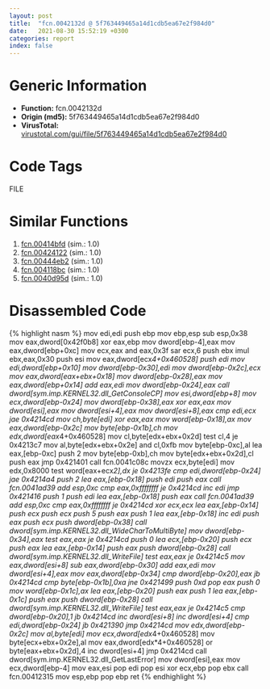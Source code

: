 ```yaml
---
layout: post
title:  "fcn.0042132d @ 5f763449465a14d1cdb5ea67e2f984d0"
date:   2021-08-30 15:52:19 +0300
categories: report
index: false
---
```


# Generic Information
- **Function:** fcn.0042132d
- **Origin (md5):** 5f763449465a14d1cdb5ea67e2f984d0
- **VirusTotal:** [virustotal.com/gui/file/5f763449465a14d1cdb5ea67e2f984d0][virustotal_ref]

# Code Tags
<span class="tag" id="FILE">FILE</span>


# Similar Functions

1. [fcn.00414bfd][similar_1_ref] (sim.: 1.0)
2. [fcn.00424122][similar_2_ref] (sim.: 1.0)
3. [fcn.00444eb2][similar_3_ref] (sim.: 1.0)
4. [fcn.004118bc][similar_4_ref] (sim.: 1.0)
5. [fcn.0040d95d][similar_5_ref] (sim.: 1.0)


# Disassembled Code

{% highlight nasm %}
mov edi,edi
push ebp
mov ebp,esp
sub esp,0x38
mov eax,dword[0x42f0b8]
xor eax,ebp
mov dword[ebp-4],eax
mov eax,dword[ebp+0xc]
mov ecx,eax
and eax,0x3f
sar ecx,6
push ebx
imul ebx,eax,0x30
push esi
mov eax,dword[ecx*4+0x460528]
push edi
mov edi,dword[ebp+0x10]
mov dword[ebp-0x30],edi
mov dword[ebp-0x2c],ecx
mov eax,dword[eax+ebx+0x18]
mov dword[ebp-0x28],eax
mov eax,dword[ebp+0x14]
add eax,edi
mov dword[ebp-0x24],eax
call dword[sym.imp.KERNEL32.dll_GetConsoleCP]
mov esi,dword[ebp+8]
mov ecx,dword[ebp-0x24]
mov dword[ebp-0x38],eax
xor eax,eax
mov dword[esi],eax
mov dword[esi+4],eax
mov dword[esi+8],eax
cmp edi,ecx
jae 0x4214cd
mov ch,byte[edi]
xor eax,eax
mov word[ebp-0x18],ax
mov eax,dword[ebp-0x2c]
mov byte[ebp-0x1b],ch
mov edx,dword[eax*4+0x460528]
mov cl,byte[edx+ebx+0x2d]
test cl,4
je 0x4213c7
mov al,byte[edx+ebx+0x2e]
and cl,0xfb
mov byte[ebp-0xc],al
lea eax,[ebp-0xc]
push 2
mov byte[ebp-0xb],ch
mov byte[edx+ebx+0x2d],cl
push eax
jmp 0x421401
call fcn.0041c08c
movzx ecx,byte[edi]
mov edx,0x8000
test word[eax+ecx*2],dx
je 0x4213fe
cmp edi,dword[ebp-0x24]
jae 0x4214a4
push 2
lea eax,[ebp-0x18]
push edi
push eax
call fcn.0041ad39
add esp,0xc
cmp eax,0xffffffff
je 0x4214cd
inc edi
jmp 0x421416
push 1
push edi
lea eax,[ebp-0x18]
push eax
call fcn.0041ad39
add esp,0xc
cmp eax,0xffffffff
je 0x4214cd
xor ecx,ecx
lea eax,[ebp-0x14]
push ecx
push ecx
push 5
push eax
push 1
lea eax,[ebp-0x18]
inc edi
push eax
push ecx
push dword[ebp-0x38]
call dword[sym.imp.KERNEL32.dll_WideCharToMultiByte]
mov dword[ebp-0x34],eax
test eax,eax
je 0x4214cd
push 0
lea ecx,[ebp-0x20]
push ecx
push eax
lea eax,[ebp-0x14]
push eax
push dword[ebp-0x28]
call dword[sym.imp.KERNEL32.dll_WriteFile]
test eax,eax
je 0x4214c5
mov eax,dword[esi+8]
sub eax,dword[ebp-0x30]
add eax,edi
mov dword[esi+4],eax
mov eax,dword[ebp-0x34]
cmp dword[ebp-0x20],eax
jb 0x4214cd
cmp byte[ebp-0x1b],0xa
jne 0x421499
push 0xd
pop eax
push 0
mov word[ebp-0x1c],ax
lea eax,[ebp-0x20]
push eax
push 1
lea eax,[ebp-0x1c]
push eax
push dword[ebp-0x28]
call dword[sym.imp.KERNEL32.dll_WriteFile]
test eax,eax
je 0x4214c5
cmp dword[ebp-0x20],1
jb 0x4214cd
inc dword[esi+8]
inc dword[esi+4]
cmp edi,dword[ebp-0x24]
jb 0x421390
jmp 0x4214cd
mov edx,dword[ebp-0x2c]
mov al,byte[edi]
mov ecx,dword[edx*4+0x460528]
mov byte[ecx+ebx+0x2e],al
mov eax,dword[edx*4+0x460528]
or byte[eax+ebx+0x2d],4
inc dword[esi+4]
jmp 0x4214cd
call dword[sym.imp.KERNEL32.dll_GetLastError]
mov dword[esi],eax
mov ecx,dword[ebp-4]
mov eax,esi
pop edi
pop esi
xor ecx,ebp
pop ebx
call fcn.00412315
mov esp,ebp
pop ebp
ret
{% endhighlight %}


[similar_1_ref]: /report/fcn.00414bfd@0b073c89b077a27e3496540be7574e33
[similar_2_ref]: /report/fcn.00424122@851499833994008ff3b082d4905c1c28
[similar_3_ref]: /report/fcn.00444eb2@f12f9592fdd7a957b636b9ae1acd018a
[similar_4_ref]: /report/fcn.004118bc@617bd594ba13d0dcc08a315774c342d4
[similar_5_ref]: /report/fcn.0040d95d@ea6f23b2cb496f8773ec04df5c0f8d87
[virustotal_ref]: https://www.virustotal.com/gui/file/5f763449465a14d1cdb5ea67e2f984d0